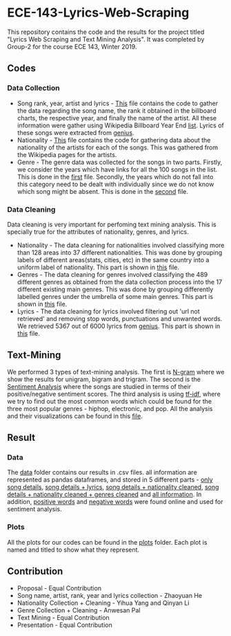 # ECE-143-Lyrics-Web-Scraping

This repository contains the code and the results for the project titled "Lyrics Web Scraping and Text Mining Analysis". It was completed by Group-2 for the course ECE 143, Winter 2019. 

## Codes

### Data Collection
- Song rank, year, artist and lyrics - [This](https://github.com/hzy0211/ECE-143-Lyrics-Web-Scraping/blob/master/code/web_scraping_rank_year_artist_song_lyrics.py) file contains the code to gather the data regarding the song name, the rank it obtained in the billboard charts, the respective year, and finally the name of the artist. All these information were gather using Wikipedia Billboard Year End [list](https://en.wikipedia.org/wiki/Billboard_Year-End). Lyrics of these songs were extracted from [genius](https://genius.com).
- Nationality - [This](https://github.com/hzy0211/ECE-143-Lyrics-Web-Scraping/blob/master/code/web_scraping_plus_country.py) file contains the code for gathering data about the nationality of the artists for each of the songs. This was gathered from the Wikipedia pages for the artists.
- Genre - The genre data was collected for the songs in two parts. Firstly, we consider the years which have links for all the 100 songs in the list. This is done in the [first](https://github.com/hzy0211/ECE-143-Lyrics-Web-Scraping/blob/master/code/webscraping_genres_complete_years.py) file. Secondly, the years which do not fall into this category need to be dealt with individually since we do not know which song might be absent. This is done in the [second](https://github.com/hzy0211/ECE-143-Lyrics-Web-Scraping/blob/master/code/webscraping_genres_incomplete_years.py) file. 

### Data Cleaning
Data cleaning is very important for perfoming text mining analysis. This is specially true for the attributes of nationality, genres, and lyrics. 
- Nationality - The data cleaning for nationalities involved classifying more than 128 areas into 37 different nationalities. This was done by grouping labels of different areas(stats, cities, etc) in the same country into a uniform label of nationality. This part is shown in [this](https://github.com/hzy0211/ECE-143-Lyrics-Web-Scraping/blob/master/code/TextMining.ipynb) file.
- Genres - The data cleaning for genres involved classifying the 489 different genres as obtained from the data collection process into the 17 different existing main genres. This was done by grouping differently labelled genres under the umbrella of some main genres. This part is shown in [this](https://github.com/hzy0211/ECE-143-Lyrics-Web-Scraping/blob/master/code/datacleaning_genres.py) file. 
- Lyrics - The data cleaning for lyrics involved filtering out 'url not retrieved' and removing stop words, punctuations and unwanted words. We retrieved 5367 out of 6000 lyrics from [genius](https://genius.com). This part is shown in [this](https://github.com/hzy0211/ECE-143-Lyrics-Web-Scraping/blob/master/code/TextMining.ipynb) file.

## Text-Mining
We performed 3 types of text-mining analysis. The first is [N-gram](https://en.wikipedia.org/wiki/N-gram) where we show the results for unigram, bigram and trigram. The second is the [Sentiment Analysis](https://en.wikipedia.org/wiki/Sentiment_analysis) where the songs are studied in terms of their positive/negative sentiment scores. The third analysis is using [tf-idf](https://en.wikipedia.org/wiki/Tf%E2%80%93idf), where we try to find out the most common words which could be found for the three most popular genres - hiphop, electronic, and pop. All the analysis and their visualizations can be found in this [file](https://github.com/hzy0211/ECE-143-Lyrics-Web-Scraping/blob/master/code/TextMining.ipynb). 
## Result 

### Data
The [data](https://github.com/hzy0211/ECE-143-Lyrics-Web-Scraping/tree/master/data) folder contains our results in .csv files. all information are represented as pandas dataframes, and stored in 5 different parts - [only song details](https://github.com/hzy0211/ECE-143-Lyrics-Web-Scraping/blob/master/data/TEAM_wiki1959-2018.csv), [song details + lyrics](https://github.com/hzy0211/ECE-143-Lyrics-Web-Scraping/blob/master/data/lyrics_final.csv), [song details + nationality cleaned](https://github.com/hzy0211/ECE-143-Lyrics-Web-Scraping/blob/master/data/TEAM_wiki1959-2018_with_nationality_cleaned.csv), [song details + nationality cleaned + genres cleaned](https://github.com/hzy0211/ECE-143-Lyrics-Web-Scraping/blob/master/data/TEAM_wiki1959-2018_with_genres_cleaned.csv) and [all information](https://github.com/hzy0211/ECE-143-Lyrics-Web-Scraping/blob/master/data/All_20190224.csv). In addition, [positive words](https://github.com/hzy0211/ECE-143-Lyrics-Web-Scraping/blob/master/data/positive-words.txt) and [negative words](https://github.com/hzy0211/ECE-143-Lyrics-Web-Scraping/blob/master/data/negative-words.txt) were found online and used for sentiment analysis. 

### Plots
All the plots for our codes can be found in the [plots](https://github.com/hzy0211/ECE-143-Lyrics-Web-Scraping/tree/master/plots) folder. Each plot is named and titled to show what they represent.

## Contribution

- Proposal - Equal Contribution
- Song name, artist, rank, year and lyrics collection - Zhaoyuan He
- Nationality Collection + Cleaning - Yihua Yang and Qinyan Li
- Genre Collection + Cleaning - Anwesan Pal
- Text Mining - Equal Contribution
- Presentation - Equal Contribution

